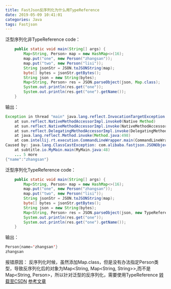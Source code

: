 ```yaml
---
title: FastJson反序列化为什么用TypeReference
date: 2019-05-09 10:41:01
categories: Java
tags: Fastjson
---
```

泛型序列化非TypeReference code：
```java
    public static void main(String[] args) {
        Map<String, Person> map = new HashMap<>(16);
        map.put("one", new Person("zhangsan"));
        map.put("two", new Person("lisi"));
        String jsonStr = JSON.toJSONString(map);
        byte[] bytes = jsonStr.getBytes();
        String json = new String(bytes);
        Map<String, Person> res = JSON.parseObject(json, Map.class);
        System.out.println(res.get("one"));
        System.out.println(res.get("one").getName());
    }
```
<!-- more -->
输出：
```java
Exception in thread "main" java.lang.reflect.InvocationTargetException
	at sun.reflect.NativeMethodAccessorImpl.invoke0(Native Method)
	at sun.reflect.NativeMethodAccessorImpl.invoke(NativeMethodAccessorImpl.java:62)
	at sun.reflect.DelegatingMethodAccessorImpl.invoke(DelegatingMethodAccessorImpl.java:43)
	at java.lang.reflect.Method.invoke(Method.java:498)
	at com.intellij.rt.execution.CommandLineWrapper.main(CommandLineWrapper.java:67)
Caused by: java.lang.ClassCastException: com.alibaba.fastjson.JSONObject cannot be cast to subtitle.io.Person
	at subtitle.io.MyMain.main(MyMain.java:48)
	... 5 more
{"name":"zhangsan"}
```
泛型序列化TypeReference code：
```java
    public static void main(String[] args) {
        Map<String, Person> map = new HashMap<>(16);
        map.put("one", new Person("zhangsan"));
        map.put("two", new Person("lisi"));
        String jsonStr = JSON.toJSONString(map);
        byte[] bytes = jsonStr.getBytes();
        String json = new String(bytes);
        Map<String, Person> res = JSON.parseObject(json, new TypeReference<Map<String, Person>>(){});
        System.out.println(res.get("one"));
        System.out.println(res.get("one").getName());
    }
```
输出：
```java
Person{name='zhangsan'}
zhangsan
```
报错原因：
    反序列化时候，虽然添加Map.class，但是没有办法指定Person类型，导致反序列化后的对象为Map<String, Map<String, String>>,而不是Map<String, Person>，所以针对泛型的反序列化，需要使用TypeReference
[转载至CSDN](https://blog.csdn.net/qq_35001776/article/details/83653868)
[参考文章](https://yq.aliyun.com/articles/609441)
